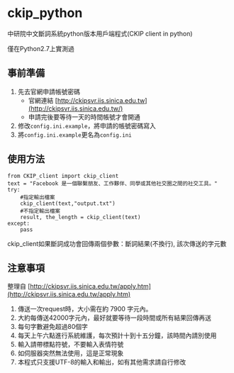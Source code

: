 # ckip_python
中研院中文斷詞系統python版本用戶端程式(CKIP client in python)

僅在Python2.7上實測過
## 事前準備
1. 先去官網申請帳號密碼
    + 官網連結 [http://ckipsvr.iis.sinica.edu.tw](http://ckipsvr.iis.sinica.edu.tw/)
    + 申請完後要等待一天的時間帳號才會開通
2. 修改`config.ini.example`，將申請的帳號密碼寫入
3. 將`config.ini.example`更名為`config.ini`

## 使用方法

    from CKIP_client import ckip_client
    text = "Facebook 是一個聯繫朋友、工作夥伴、同學或其他社交圈之間的社交工具。"
    try:
        #指定輸出檔案
        ckip_client(text,"output.txt")
        #不指定輸出檔案
        result, the_length = ckip_client(text)
    except:
        pass
ckip_client如果斷詞成功會回傳兩個參數：斷詞結果(不換行), 該次傳送的字元數

## 注意事項
整理自 [http://ckipsvr.iis.sinica.edu.tw/apply.htm](http://ckipsvr.iis.sinica.edu.tw/apply.htm)

1. 傳送一次request時，大小需在約 7900 字元內。
2. 大約每傳送42000字元內，最好就要等待一段時間或所有結果回傳再送
3. 每句字數避免超過80個字
4. 每天上午六點進行系統維護，每次預計十到十五分鐘，該時間內請別使用
5. 輸入請帶標點符號，不要輸入表情符號
6. 如伺服器突然無法使用，這是正常現象
7. 本程式只支援UTF-8的輸入和輸出，如有其他需求請自行修改